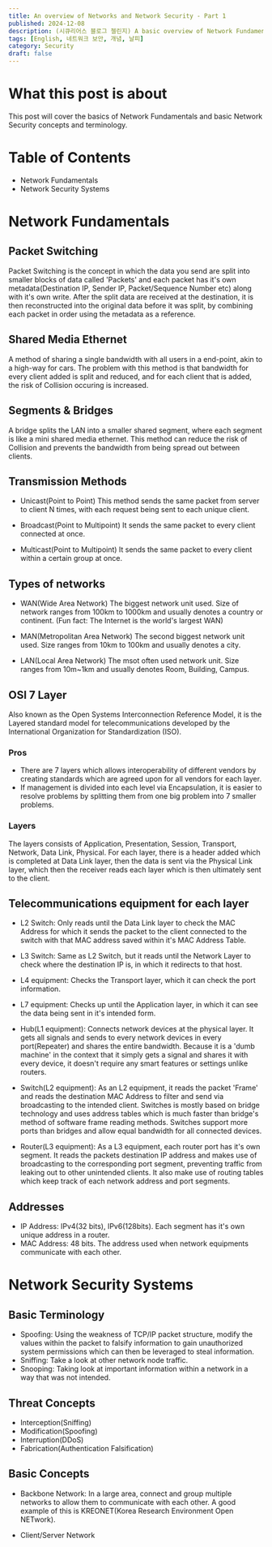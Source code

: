 ```yaml
---
title: An overview of Networks and Network Security - Part 1
published: 2024-12-08
description: (시큐리어스 블로그 첼린지) A basic overview of Network Fundamentals and a incomplete introduction to basic Network Security concepts and terminology.
tags: [English, 네트워크 보안, 개념, 날피]
category: Security
draft: false
---
```


# What this post is about
This post will cover the basics of Network Fundamentals and basic Network Security concepts and terminology.

# Table of Contents
- Network Fundamentals
- Network Security Systems

# Network Fundamentals
## Packet Switching
Packet Switching is the concept in which the data you send are split into smaller blocks of data called 'Packets' and each packet has it's own metadata(Destination IP, Sender IP, Packet/Sequence Number etc) along with it's own write. After the split data are received at the destination, it is then reconstructed into the original data before it was split, by combining each packet in order using the metadata as a reference.

## Shared Media Ethernet
A method of sharing a single bandwidth with all users in a end-point, akin to a high-way for cars. The problem with this method is that bandwidth for every client added is split and reduced, and for each client that is added, the risk of Collision occuring is increased.

## Segments & Bridges
A bridge splits the LAN into a smaller shared segment, where each segment is like a mini shared media ethernet. This method can reduce the risk of Collision and prevents the bandwidth from being spread out between clients.

## Transmission Methods
- Unicast(Point to Point)
This method sends the same packet from server to client N times, with each request being sent to each unique client.

- Broadcast(Point to Multipoint)
It sends the same packet to every client connected at once.

- Multicast(Point to Multipoint)
It sends the same packet to every client within a certain group at once.

## Types of networks

- WAN(Wide Area Network)
The biggest network unit used. Size of network ranges from 100km to 1000km and usually denotes a country or continent. (Fun fact: The Internet is the world's largest WAN)

- MAN(Metropolitan Area Network)
The second biggest network unit used. Size ranges from 10km to 100km and usually denotes a city.

- LAN(Local Area Network)
The msot often used network unit. Size ranges from 10m~1km and usually denotes Room, Building, Campus.

## OSI 7 Layer
Also known as the Open Systems Interconnection Reference Model, it is the Layered standard model for telecommunications developed by the International Organization for Standardization (ISO).

### Pros
- There are 7 layers which allows interoperability of different vendors by creating standards which are agreed upon for all vendors for each layer.
- If management is divided into each level via Encapsulation, it is easier to resolve problems by splitting them from one big problem into 7 smaller problems.

### Layers
The layers consists of Application, Presentation, Session, Transport, Network, Data Link, Physical. For each layer, there is a header added which is completed at Data Link layer, then the data is sent via the Physical Link layer, which then the receiver reads each layer which is then ultimately sent to the client.

## Telecommunications equipment for each layer
- L2 Switch: Only reads until the Data Link layer to check the MAC Address for which it sends the packet to the client connected to the switch with that MAC address saved within it's MAC Address Table.

- L3 Switch: Same as L2 Switch, but it reads until the Network Layer to check where the destination IP is, in which it redirects to that host.

- L4 equipment: Checks the Transport layer, which it can check the port information.

- L7 equipment: Checks up until the Application layer, in which it can see the data being sent in it's intended form.

- Hub(L1 equipment): Connects network devices at the physical layer. It gets all signals and sends to every network devices in every port(Repeater) and shares the entire bandwidth. Because it is a 'dumb machine' in the context that it simply gets a signal and shares it with every device, it doesn't require any smart features or settings unlike routers.

- Switch(L2 equipment): As an L2 equipment, it reads the packet 'Frame' and reads the destination MAC Address to filter and send via broadcasting to the intended client. Switches is mostly based on bridge technology and uses address tables which is much faster than bridge's method of software frame reading methods. Switches support more ports than bridges and allow equal bandwidth for all connected devices.

- Router(L3 equipment): As a L3 equipment, each router port has it's own segment. It reads the packets destination IP address and makes use of broadcasting to the corresponding port segment, preventing traffic from leaking out to other unintended clients. It also make use of routing tables which keep track of each network address and port segments.

## Addresses
- IP Address: IPv4(32 bits), IPv6(128bits). Each segment has it's own unique address in a router.
- MAC Address: 48 bits. The address used when network equipments communicate with each other.

# Network Security Systems

## Basic Terminology
- Spoofing: Using the weakness of TCP/IP packet structure, modify the values within the packet to falsify information to gain unauthorized system permissions which can then be leveraged to steal information.
- Sniffing: Take a look at other network node traffic.
- Snooping: Taking look at important information within a network in a way that was not intended.

## Threat Concepts
- Interception(Sniffing)
- Modification(Spoofing)
- Interruption(DDoS)
- Fabrication(Authentication Falsification)

## Basic Concepts
- Backbone Network: In a large area, connect and group multiple networks to allow them to communicate with each other. A good example of this is KREONET(Korea Research Environment Open NETwork).

- Client/Server Network